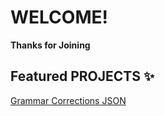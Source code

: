 # WELCOME!
**Thanks for Joining**

## Featured PROJECTS ✨
[Grammar Corrections JSON](https://github.com/grammargone/grammar-corrections-json)
